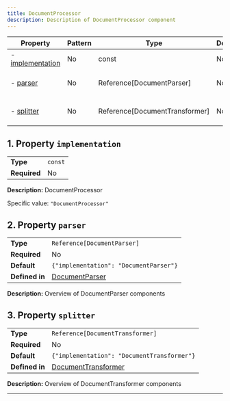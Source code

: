 ```yaml
---
title: DocumentProcessor
description: Description of DocumentProcessor component
---
```


| Property                             | Pattern | Type                           | Deprecated | Definition                                   | Title/Description                          |
| ------------------------------------ | ------- | ------------------------------ | ---------- | -------------------------------------------- | ------------------------------------------ |
| - [implementation](#implementation ) | No      | const                          | No         | -                                            | DocumentProcessor                          |
| - [parser](#parser )                 | No      | Reference[DocumentParser]      | No         | In [DocumentParser](/docs/components/documentparser/overview)      | Overview of DocumentParser components      |
| - [splitter](#splitter )             | No      | Reference[DocumentTransformer] | No         | In [DocumentTransformer](/docs/components/documenttransformer/overview) | Overview of DocumentTransformer components |

## <a name="implementation"></a>1. Property `implementation`

|              |         |
| ------------ | ------- |
| **Type**     | `const` |
| **Required** | No      |

**Description:** DocumentProcessor

Specific value: `"DocumentProcessor"`

## <a name="parser"></a>2. Property `parser`

|                |                                        |
| -------------- | -------------------------------------- |
| **Type**       | `Reference[DocumentParser]`            |
| **Required**   | No                                     |
| **Default**    | `{"implementation": "DocumentParser"}` |
| **Defined in** | [DocumentParser](/docs/components/documentparser/overview)   |

**Description:** Overview of DocumentParser components

## <a name="splitter"></a>3. Property `splitter`

|                |                                             |
| -------------- | ------------------------------------------- |
| **Type**       | `Reference[DocumentTransformer]`            |
| **Required**   | No                                          |
| **Default**    | `{"implementation": "DocumentTransformer"}` |
| **Defined in** | [DocumentTransformer](/docs/components/documenttransformer/overview)   |

**Description:** Overview of DocumentTransformer components

----------------------------------------------------------------------------------------------------------------------------
